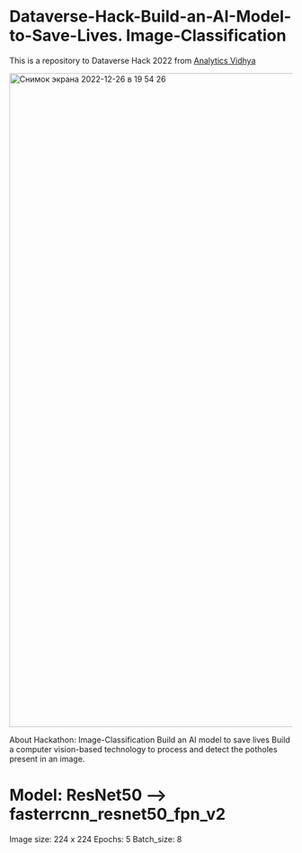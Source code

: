 # Dataverse-Hack-Build-an-AI-Model-to-Save-Lives. Image-Classification


This is a repository to Dataverse Hack 2022 from [Analytics Vidhya](https://datahack.analyticsvidhya.com/contest/dataverse-hack/True/#About)

<img width="1164" alt="Снимок экрана 2022-12-26 в 19 54 26" src="https://user-images.githubusercontent.com/8630013/209561057-6dbc32a5-ef61-40bc-99cd-d3f1be32f30e.png">

About Hackathon: Image-Classification
Build an AI model to save lives
Build a computer vision-based technology to process and detect the potholes present in an image.

# Model: ResNet50 -->  fasterrcnn_resnet50_fpn_v2
Image size: 224 x 224
Epochs: 5
Batch_size: 8
